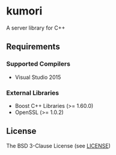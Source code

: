 # kumori
A server library for C++

## Requirements

### Supported Compilers
- Visual Studio 2015

### External Libraries
- Boost C++ Libraries (>= 1.60.0)
- OpenSSL (>= 1.0.2)

## License
The BSD 3-Clause License (see [LICENSE](LICENSE))
